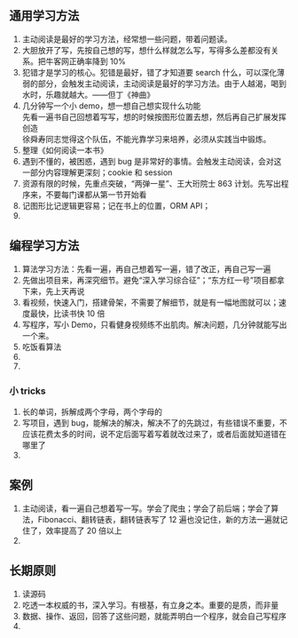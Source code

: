 

## 通用学习方法
1. 主动阅读是最好的学习方法，经常想一些问题，带着问题读。
2. 大胆放开了写，先按自己想的写，想什么样就怎么写，写得多么差都没有关系。把牛客网正确率降到 10%  
3. 犯错才是学习的核心。犯错是最好，错了才知道要 search 什么，可以深化薄弱的部分，会触发主动阅读，主动阅读是最好的学习方法。由于人越渴，喝到水时，乐趣就越大。——但丁《神曲》
4. 几分钟写一个小 demo，想一想自己想实现什么功能  
先看一遍书自己回想着写写，想的时候按图形位置去想，然后再自己扩展发挥创造  
徐舜寿同志觉得这个队伍，不能光靠学习来培养，必须从实践当中锻炼。  
4. 整理《如何阅读一本书》
5. 遇到不懂的，被困惑，遇到 bug 是非常好的事情。会触发主动阅读，会对这一部分内容理解更深刻；cookie 和 session 
6. 资源有限的时候，先重点突破，“两弹一星”、王大珩院士 863 计划。先写出程序来，不要每门课都从第一节开始看
7. 记图形比记逻辑更容易；记在书上的位置，ORM API；
8. 



## 编程学习方法
1. 算法学习方法：先看一遍，再自己想着写一遍，错了改正，再自己写一遍  
2. 先做出项目来，再深究细节。避免“深入学习综合征”；“东方红一号”项目都拿下来，先上天再说
3. 看视频，快速入门，搭建骨架，不需要了解细节，就是有一幅地图就可以；速度最快，比读书快 10 倍
4. 写程序，写小 Demo，只看健身视频练不出肌肉。解决问题，几分钟就能写出一个来。
5. 吃饭看算法
6. 
7. 


### 小 tricks
1. 长的单词，拆解成两个字母，两个字母的  
2. 写项目，遇到 bug，能解决的解决，解决不了的先跳过，有些错误不重要，不应该花费太多的时间，说不定后面写着写着就改过来了，或者后面就知道错在哪里了  
3. 


## 案例  
1. 主动阅读，看一遍自己想着写一写。学会了爬虫；学会了前后端；学会了算法，Fibonacci、翻转链表，翻转链表写了 12 遍也没记住，新的方法一遍就记住了，效率提高了 20 倍以上      
2.  


## 长期原则  
1. 读源码
2. 吃透一本权威的书，深入学习。有根基，有立身之本。重要的是质，而非量
3. 数据、操作、返回，回答了这些问题，就能弄明白一个程序，就会自己写程序
4. 
